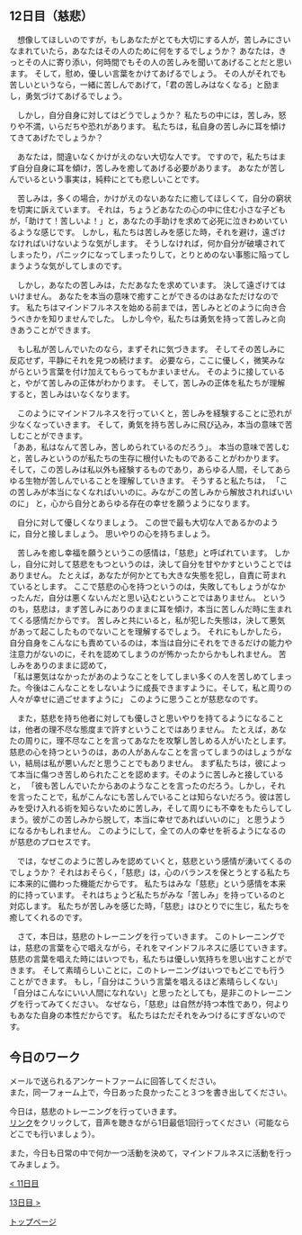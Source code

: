 ## 12日目（慈悲）


　想像してほしいのですが，もしあなたがとても大切にする人が，苦しみにさいなまれていたら，あなたはその人のために何をするでしょうか？
あなたは，きっとその人に寄り添い，何時間でもその人の苦しみを聞いてあげることだと思います。
そして，慰め，優しい言葉をかけてあげるでしょう。
その人がそれでも苦しいというなら，一緒に苦しんであげて，「君の苦しみはなくなる」と励まし，勇気づけてあげるでしょう。


　しかし，自分自身に対してはどうでしょうか？
私たちの中には，苦しみ，怒りや不満，いらだちや恐れがあります。
私たちは，私自身の苦しみに耳を傾けてきてあげたでしょうか？


　あなたは，間違いなくかけがえのない大切な人です。
ですので，私たちはまず自分自身に耳を傾け，苦しみを癒してあげる必要があります。
あなたが苦しんでいるという事実は，純粋にとても悲しいことです。


　苦しみは，多くの場合，かけがえのないあなたに癒してほしくて，自分の窮状を切実に訴えています。
それは，ちょうどあなたの心の中に住む小さな子どもが，「助けて！苦しいよ！」と，あなたの手助けを求めて必死に泣きわめいているような感じです。
しかし，私たちは苦しみを感じた時，それを避け，遠ざけなければいけないような気がします。
そうしなければ，何か自分が破壊されてしまったり，パニックになってしまったりして，とりとめのない事態に陥ってしまうような気がしてしまのです。


　しかし，あなたの苦しみは，ただあなたを求めています。
決して遠ざけてはいけません。
あなたを本当の意味で癒すことができるのはあなただけなのです。
私たちはマインドフルネスを始める前までは，苦しみとどのように向き合うべきかを知りませんでした。
しかし今や，私たちは勇気を持って苦しみと向きあうことができます。


　もし私が苦しんでいたのなら，まずそれに気づきます。
そしてその苦しみに反応せず，平静にそれを見つめ続けます。
必要なら，ここに優しく，微笑みながらという言葉を付け加えてもらってもかまいません。
そのように接していると，やがて苦しみの正体がわかります。
そして，苦しみの正体を私たちが理解すると，苦しみはいなくなります。


　このようにマインドフルネスを行っていくと，苦しみを経験することに恐れが少なくなっていきます。
そして，勇気を持ち苦しみに飛び込み，本当の意味で苦しむことができます。  
「ああ，私はなんて苦しみ，苦しめられているのだろう」。
本当の意味で苦しむと，苦しみというのが私たちの生存に根付いたものであることがわかります。
そして，この苦しみは私以外も経験するものであり，あらゆる人間，そしてあらゆる生物が苦しんでいることを理解していきます。
そうすると私たちは，
「この苦しみが本当になくなればいいのに。みながこの苦しみから解放されればいいのに」
と，心から自分とあらゆる存在の幸せを願うようになります。


　自分に対して優しくなりましょう。
この世で最も大切な人であるかのように，自分と接しましょう。
思いやりの心を持ちましょう。


　苦しみを癒し幸福を願うというこの感情は，「慈悲」と呼ばれています。
しかし，自分に対して慈悲をもつというのは，決して自分を甘やかすということではありません。
たとえば，あなたが何かとても大きな失態を犯し，自責に苛まれているとします。
ここで慈悲の心を持つというのは，失敗してもしょうがなかったんだ，自分は悪くないんだと思い込むということではありません。
というのも，慈悲は，まず苦しみにありのままに耳を傾け，本当に苦しんだ時に生まれてくる感情だからです。
苦しみと共にいると，私が犯した失態は，決して悪気があって起こしたものでないことを理解するでしょう。
それにもしかしたら，自分自身をこんなにも責めているのは，本当は自分にそれをできるだけの能力や注意力がないのに，それを認めてしまうのが怖かったからかもしれません。
苦しみをありのままに認めて，  
「私は悪気はなかったがあのようなことをしてしまい多くの人を苦しめてしまった。今後はこんなことをしないように成長できますように。そして，私と周りの人々が幸せに過ごせますように」
このように思うことが慈悲なのです。


　また，慈悲を持ち他者に対しても優しさと思いやりを持てるようになることは，他者の理不尽な態度まで許すということではありません。
たとえば，あなたの周りに，理不尽なことを言ってあなたを攻撃し苦しめる人がいたとします。
慈悲の心を持つというのは，あの人があんなことを言ってしまうのはしょうがない，結局は私が悪いんだと思うことでもありません。
まず私たちは，彼によって本当に傷つき苦しめられたことを認めます。そのように苦しみと接していると，
「彼も苦しんでいたからあのようなことを言ったのだろう。しかし，それを言ったことで，私がこんなにも苦しんでいることは知らないだろう。彼は苦しみを受け入れる術を知らないために苦しみ，そして周りにも不幸をもたらしてしまう。彼がこの苦しみから脱して，本当に幸せであればいいのに」
と思うようになるかもしれません。
このようにして，全ての人の幸せを祈るようになるのが慈悲のプロセスです。


　では，なぜこのように苦しみを認めていくと，慈悲という感情が湧いてくるのでしょうか？
それはおそらく，「慈悲」は，心のバランスを保とうとする私たちに本来的に備わった機能だからです。
私たちはみな「慈悲」という感情を本来的に持っています。
それはちょうど私たちがみな「苦しみ」を持っているのと対応します。
私たちが苦しみを感じた時，「慈悲」はひとりでに生じ，私たちを癒してくれるのです。


　さて，本日は，慈悲のトレーニングを行っていきます。
このトレーニングでは，慈悲の言葉を心で唱えながら，それをマインドフルネスに感じていきます。
慈悲の言葉を唱えた時にはいつでも，私たちは優しい気持ちを思い出すことができます。
そして素晴らしいことに，このトレーニングはいつでもどこでも行うことができます。
もし，「自分はこういう言葉を唱えるほど素晴らしくない」「自分はこんなにいい人間になれない」と思ったとしても，是非このトレーニングを行ってみてください。
なぜなら，「慈悲」は自然が持つ本性であり，何よりもあなた自身の本性だからです。
私たちはただそれをみつけるにすぎないのです。


## 今日のワーク

メールで送られるアンケートファームに回答してください。  
また，同一フォーム上で，今日あった良かったこと３つを書き出してください。  

今日は，慈悲のトレーニングを行っていきます。  
[リンク](https://drive.google.com/file/d/1kPNHkA0MpkMZxqXBbIKtJSB6wIPrdrdr/view?usp=sharing)をクリックして，音声を聴きながら1日最低1回行ってください（可能ならどこでも行いましょう）。  

また，今日も日常の中で何か一つ活動を決めて，マインドフルネスに活動を行ってみましょう。  


[< 11日目](https://hogishima.github.io/mfcbt/program/day11)

[13日目 >](https://hogishima.github.io/mfcbt/program/day13)

[トップページ](https://hogishima.github.io/mfcbt/)


